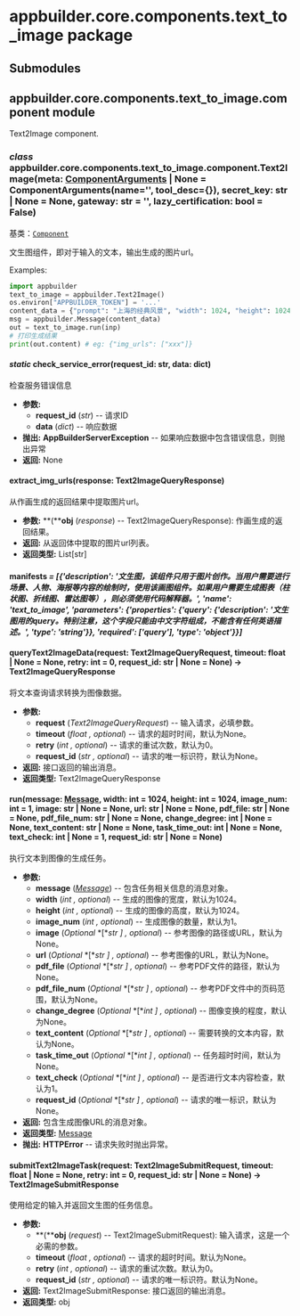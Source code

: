 # appbuilder.core.components.text_to_image package

## Submodules

## appbuilder.core.components.text_to_image.component module

Text2Image component.

### *class* appbuilder.core.components.text_to_image.component.Text2Image(meta: [ComponentArguments](appbuilder.core.md#appbuilder.core.component.ComponentArguments) | None = ComponentArguments(name='', tool_desc={}), secret_key: str | None = None, gateway: str = '', lazy_certification: bool = False)

基类：[`Component`](appbuilder.core.md#appbuilder.core.component.Component)

文生图组件，即对于输入的文本，输出生成的图片url。

Examples:

```python
import appbuilder
text_to_image = appbuilder.Text2Image()
os.environ["APPBUILDER_TOKEN"] = '...'
content_data = {"prompt": "上海的经典风景", "width": 1024, "height": 1024, "image_num": 1}
msg = appbuilder.Message(content_data)
out = text_to_image.run(inp)
# 打印生成结果
print(out.content) # eg: {"img_urls": ["xxx"]}
```

#### *static* check_service_error(request_id: str, data: dict)

检查服务错误信息

* **参数:**
  * **request_id** (*str*) -- 请求ID
  * **data** (*dict*) -- 响应数据
* **抛出:**
  **AppBuilderServerException** -- 如果响应数据中包含错误信息，则抛出异常
* **返回:**
  None

#### extract_img_urls(response: Text2ImageQueryResponse)

从作画生成的返回结果中提取图片url。

* **参数:**
  **(****obj** (*response*) -- Text2ImageQueryResponse): 作画生成的返回结果。
* **返回:**
  从返回体中提取的图片url列表。
* **返回类型:**
  List[str]

#### manifests *= [{'description': '文生图，该组件只用于图片创作。当用户需要进行场景、人物、海报等内容的绘制时，使用该画图组件。如果用户需要生成图表（柱状图、折线图、雷达图等），则必须使用代码解释器。', 'name': 'text_to_image', 'parameters': {'properties': {'query': {'description': '文生图用的query。特别注意，这个字段只能由中文字符组成，不能含有任何英语描述。', 'type': 'string'}}, 'required': ['query'], 'type': 'object'}}]*

#### queryText2ImageData(request: Text2ImageQueryRequest, timeout: float | None = None, retry: int = 0, request_id: str | None = None) → Text2ImageQueryResponse

将文本查询请求转换为图像数据。

* **参数:**
  * **request** (*Text2ImageQueryRequest*) -- 输入请求，必填参数。
  * **timeout** (*float* *,* *optional*) -- 请求的超时时间，默认为None。
  * **retry** (*int* *,* *optional*) -- 请求的重试次数，默认为0。
  * **request_id** (*str* *,* *optional*) -- 请求的唯一标识符，默认为None。
* **返回:**
  接口返回的输出消息。
* **返回类型:**
  Text2ImageQueryResponse

#### run(message: [Message](appbuilder.core.md#appbuilder.core.message.Message), width: int = 1024, height: int = 1024, image_num: int = 1, image: str | None = None, url: str | None = None, pdf_file: str | None = None, pdf_file_num: str | None = None, change_degree: int | None = None, text_content: str | None = None, task_time_out: int | None = None, text_check: int | None = 1, request_id: str | None = None)

执行文本到图像的生成任务。

* **参数:**
  * **message** ([*Message*](appbuilder.core.md#appbuilder.core.message.Message)) -- 包含任务相关信息的消息对象。
  * **width** (*int* *,* *optional*) -- 生成的图像的宽度，默认为1024。
  * **height** (*int* *,* *optional*) -- 生成的图像的高度，默认为1024。
  * **image_num** (*int* *,* *optional*) -- 生成图像的数量，默认为1。
  * **image** (*Optional* *[**str* *]* *,* *optional*) -- 参考图像的路径或URL，默认为None。
  * **url** (*Optional* *[**str* *]* *,* *optional*) -- 参考图像的URL，默认为None。
  * **pdf_file** (*Optional* *[**str* *]* *,* *optional*) -- 参考PDF文件的路径，默认为None。
  * **pdf_file_num** (*Optional* *[**str* *]* *,* *optional*) -- 参考PDF文件中的页码范围，默认为None。
  * **change_degree** (*Optional* *[**int* *]* *,* *optional*) -- 图像变换的程度，默认为None。
  * **text_content** (*Optional* *[**str* *]* *,* *optional*) -- 需要转换的文本内容，默认为None。
  * **task_time_out** (*Optional* *[**int* *]* *,* *optional*) -- 任务超时时间，默认为None。
  * **text_check** (*Optional* *[**int* *]* *,* *optional*) -- 是否进行文本内容检查，默认为1。
  * **request_id** (*Optional* *[**str* *]* *,* *optional*) -- 请求的唯一标识，默认为None。
* **返回:**
  包含生成图像URL的消息对象。
* **返回类型:**
  [Message](appbuilder.core.md#appbuilder.core.message.Message)
* **抛出:**
  **HTTPError** -- 请求失败时抛出异常。

#### submitText2ImageTask(request: Text2ImageSubmitRequest, timeout: float | None = None, retry: int = 0, request_id: str | None = None) → Text2ImageSubmitResponse

使用给定的输入并返回文生图的任务信息。

* **参数:**
  * **(****obj** (*request*) -- Text2ImageSubmitRequest): 输入请求，这是一个必需的参数。
  * **timeout** (*float* *,* *optional*) -- 请求的超时时间。默认为None。
  * **retry** (*int* *,* *optional*) -- 请求的重试次数。默认为0。
  * **request_id** (*str* *,* *optional*) -- 请求的唯一标识符。默认为None。
* **返回:**
  Text2ImageSubmitResponse: 接口返回的输出消息。
* **返回类型:**
  obj
